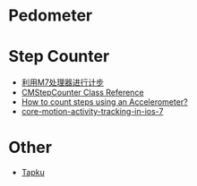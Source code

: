 Pedometer
========

# Step Counter
 * [利用M7处理器进行计步](http://code4app.com/ios/%E5%88%A9%E7%94%A8M7%E5%A4%84%E7%90%86%E5%99%A8%E8%BF%9B%E8%A1%8C%E8%AE%A1%E6%AD%A5/52d88c7ccb7e841b568b531b)
 * [CMStepCounter Class Reference](https://developer.apple.com/library/ios/documentation/CoreMotion/Reference/CMStepCounter_class/Reference/Reference.html)
 * [How to count steps using an Accelerometer?](http://stackoverflow.com/questions/8310250/how-to-count-steps-using-an-accelerometer)
 * [core-motion-activity-tracking-in-ios-7](http://www.doubleencore.com/2013/09/core-motion-activity-tracking-in-ios-7/)


# Other 
 * [Tapku](http://iosdevelopertips.com/open-source/ios-open-source-tapku.html?utm_source=feedburner&utm_medium=feed&utm_campaign=Feed%253A%2BIphoneDeveloperTips%2B%2528iOS%2BDeveloper%2BTips%2529)
